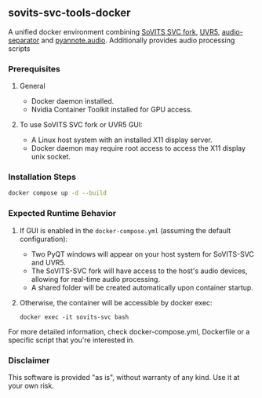 ## sovits-svc-tools-docker

A unified docker environment combining [SoVITS SVC fork](https://github.com/voicepaw/so-vits-svc-fork), [UVR5](https://github.com/Anjok07/ultimatevocalremovergui), [audio-separator](https://github.com/nomadkaraoke/python-audio-separator) and [pyannote.audio](https://github.com/pyannote/pyannote-audio). 
Additionally provides audio processing scripts 

### Prerequisites

1. General

    - Docker daemon installed.
    - Nvidia Container Toolkit installed for GPU access.

2. To use SoVITS SVC fork or UVR5 GUI: 

    - A Linux host system with an installed X11 display server.
    - Docker daemon may require root access to access the X11 display unix socket.


### Installation Steps

```bash
docker compose up -d --build
```


### Expected Runtime Behavior

1. If GUI is enabled in the `docker-compose.yml` (assuming the default configuration):

    - Two PyQT windows will appear on your host system for SoVITS-SVC and UVR5.
    - The SoVITS-SVC fork will have access to the host's audio devices, allowing for real-time audio processing.
    - A shared folder will be created automatically upon container startup.

2. Otherwise, the container will be accessible by docker exec:

    ```docker exec -it sovits-svc bash```


For more detailed information, check docker-compose.yml, Dockerfile or a specific script that you're interested in.


### Disclaimer

This software is provided "as is", without warranty of any kind. Use it at your own risk.

